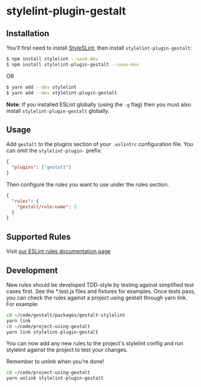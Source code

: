 # stylelint-plugin-gestalt

## Installation

You'll first need to install [StyleSLint](https://stylelint.io), then install `stylelint-plugin-gestalt`:

```bash
$ npm install stylelint --save-dev
$ npm install stylelint-plugin-gestalt --save-dev
```

OR

```bash
$ yarn add --dev stylelint
$ yarn add --dev stylelint-plugin-gestalt
```

**Note:** If you installed ESLint globally (using the `-g` flag) then you must also install `stylelint-plugin-gestalt` globally.

## Usage

Add `gestalt` to the plugins section of your `.eslintrc` configuration file. You can omit the `stylelint-plugin-` prefix:

```json
{
  "plugins": ["gestalt"]
}
```

Then configure the rules you want to use under the rules section.

```json
{
  "rules": {
    "gestalt/rule-name": 2
  }
}
```

## Supported Rules

Visit [our ESLint rules documentation page](https://gestalt.pinterest.systems/get_started/developers/eslint_plugin)

## Development

New rules should be developed TDD-style by testing against simplified test cases first. See the \*.test.js files and fixtures for examples. Once tests pass, you can check the rules against a project using gestalt through yarn link. For example:

```bash
cd ~/code/gestalt/packages/gestalt-stylelint
yarn link
cd ~/code/project-using-gestalt
yarn link stylelint-plugin-gestalt
```

You can now add any new rules to the project's stylelint config and run stylelint against the project to test your changes.

Remember to unlink when you're done!

```bash
cd ~/code/project-using-gestalt
yarn unlink stylelint-plugin-gestalt
```
